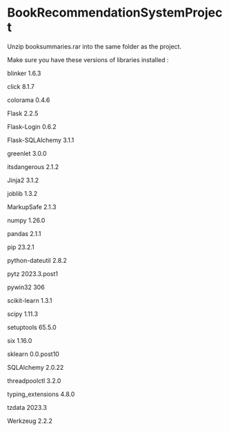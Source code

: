 # BookRecommendationSystemProject
Unzip booksummaries.rar into the same folder as the project.

Make sure you have these versions of libraries installed :

blinker           1.6.3

click             8.1.7

colorama          0.4.6

Flask             2.2.5

Flask-Login       0.6.2

Flask-SQLAlchemy  3.1.1

greenlet          3.0.0

itsdangerous      2.1.2

Jinja2            3.1.2

joblib            1.3.2

MarkupSafe        2.1.3

numpy             1.26.0

pandas            2.1.1

pip               23.2.1

python-dateutil   2.8.2

pytz              2023.3.post1

pywin32           306

scikit-learn      1.3.1

scipy             1.11.3

setuptools        65.5.0

six               1.16.0

sklearn           0.0.post10

SQLAlchemy        2.0.22

threadpoolctl     3.2.0

typing_extensions 4.8.0

tzdata            2023.3

Werkzeug          2.2.2

 
